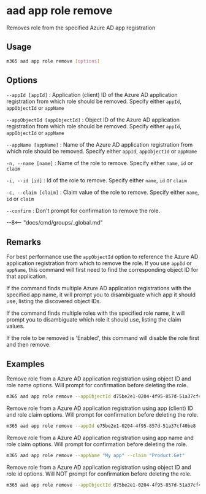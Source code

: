# aad app role remove

Removes role from the specified Azure AD app registration

## Usage

```sh
m365 aad app role remove [options]
```

## Options

`--appId [appId]`
: Application (client) ID of the Azure AD application registration from which role should be removed. Specify either `appId`, `appObjectId` or `appName`

`--appObjectId [appObjectId]`
: Object ID of the Azure AD application registration from which role should be removed. Specify either `appId`, `appObjectId` or `appName`

`--appName [appName]`
: Name of the Azure AD application registration from which role should be removed. Specify either `appId`, `appObjectId` or `appName`

`-n, --name [name]`
: Name of the role to remove. Specify either `name`, `id` or `claim`

`-i, --id [id]`
: Id of the role to remove. Specify either `name`, `id` or `claim`

`-c, --claim [claim]`
: Claim value of the role to remove. Specify either `name`, `id` or `claim`

`--confirm`
: Don't prompt for confirmation to remove the role.

--8<-- "docs/cmd/groups/_global.md"

## Remarks

For best performance use the `appObjectId` option to reference the Azure AD application registration from which to remove the role. If you use `appId` or `appName`, this command will first need to find the corresponding object ID for that application.

If the command finds multiple Azure AD application registrations with the specified app name, it will prompt you to disambiguate which app it should use, listing the discovered object IDs.

If the command finds multiple roles with the specified role name, it will prompt you to disambiguate which role it should use, listing the claim values.

If the role to be removed is 'Enabled', this command will disable the role first and then remove.

## Examples

Remove role from a Azure AD application registration using object ID and role name options. Will prompt for confirmation before deleting the role.

```sh
m365 aad app role remove --appObjectId d75be2e1-0204-4f95-857d-51a37cf40be8 --name "Get Product"
```

Remove role from a Azure AD application registration using app (client) ID and role claim options. Will prompt for confirmation before deleting the role.

```sh
m365 aad app role remove --appId e75be2e1-0204-4f95-857d-51a37cf40be8 --claim "Product.Get"
```

Remove role from a Azure AD application registration using app name and role claim options. Will prompt for confirmation before deleting the role.

```sh
m365 aad app role remove --appName "My app" --claim "Product.Get"
```

Remove role from a Azure AD application registration using object ID and role id options. Will NOT prompt for confirmation before deleting the role.

```sh
m365 aad app role remove --appObjectId d75be2e1-0204-4f95-857d-51a37cf40be8 --id 15927ce6-1933-4b2f-b029-4dee3d53f4dd --confirm
```
